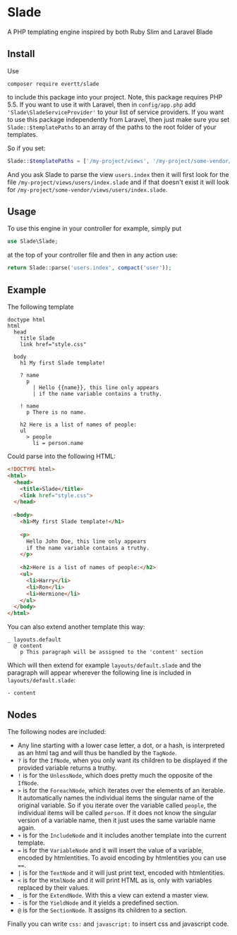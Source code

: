 # Slade
A PHP templating engine inspired by both Ruby Slim and Laravel Blade

## Install

Use

    composer require evertt/slade

to include this package into your project. Note, this package requires PHP 5.5. If you want to use it with Laravel, then in `config/app.php` add `'Slade\SladeServiceProvider'` to your list of service providers. If you want to use this package independently from Laravel, then just make sure you set `Slade::$templatePaths` to an array of the paths to the root folder of your templates.

So if you set:

```php
Slade::$templatePaths = ['/my-project/views', '/my-project/some-vendor/views'];
```

And you ask Slade to parse the view `users.index` then it will first look for the file `/my-project/views/users/index.slade` and if that doesn't exist it will look for `/my-project/some-vendor/views/users/index.slade`.

## Usage

To use this engine in your controller for example, simply put

```php
use Slade\Slade;
```

at the top of your controller file and then in any action use:

```php
return Slade::parse('users.index', compact('user'));
```


## Example

The following template

```slim
doctype html
html
  head
    title Slade
    link href="style.css"
    
  body
    h1 My first Slade template!
    
    ? name
      p
        | Hello {{name}}, this line only appears
        | if the name variable contains a truthy.
    
    ! name
      p There is no name.
      
    h2 Here is a list of names of people:
    ul
      > people
        li = person.name
```
            
Could parse into the following HTML:

```html
<!DOCTYPE html>
<html>
  <head>
    <title>Slade</title>
    <link href="style.css">
  </head>
  
  <body>
    <h1>My first Slade template!</h1>
    
    <p>
      Hello John Doe, this line only appears
      if the name variable contains a truthy.
    </p>
    
    <h2>Here is a list of names of people:</h2>
    <ul>
      <li>Harry</li>
      <li>Ron</li>
      <li>Hermione</li>
    </ul>
  </body>
</html>
```
    
You can also extend another template this way:

```slim
_ layouts.default
  @ content
    p This paragraph will be assigned to the 'content' section
```

Which will then extend for example `layouts/default.slade` and the paragraph will appear wherever the following line is included in `layouts/default.slade`:

```slim
- content
```

## Nodes

The following nodes are included:

* Any line starting with a lower case letter, a dot, or a hash, is interpreted as an html tag and will thus be handled by the `TagNode`.
* `?` is for the `IfNode`, when you only want its children to be displayed if the provided variable returns a truthy.
* `!` is for the `UnlessNode`, which does pretty much the opposite of the `IfNode`.
* `>` is for the `ForeachNode`, which iterates over the elements of an iterable. It automatically names the individual items the singular name of the original variable. So if you iterate over the variable called `people`, the individual items will be called `person`. If it does not know the singular version of a variable name, then it just uses the same variable name again.
* `+` is for the `IncludeNode` and it includes another template into the current template.
* `=` is for the `VariableNode` and it will insert the value of a variable, encoded by htmlentities. To avoid encoding by htmlentities you can use `==`.
* `|` is for the `TextNode` and it will just print text, encoded with htmlentities.
* `<` is for the `HtmlNode` and it will print HTML as is, only with variables replaced by their values.
* `_` is for the `ExtendNode`. With this a view can extend a master view.
* `-` is for the `YieldNode` and it yields a predefined section.
* `@` is for the `SectionNode`. It assigns its children to a section.

Finally you can write `css:` and `javascript:` to insert css and javascript code.

